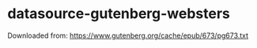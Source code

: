 # datasource-gutenberg-websters


Downloaded from: https://www.gutenberg.org/cache/epub/673/pg673.txt

